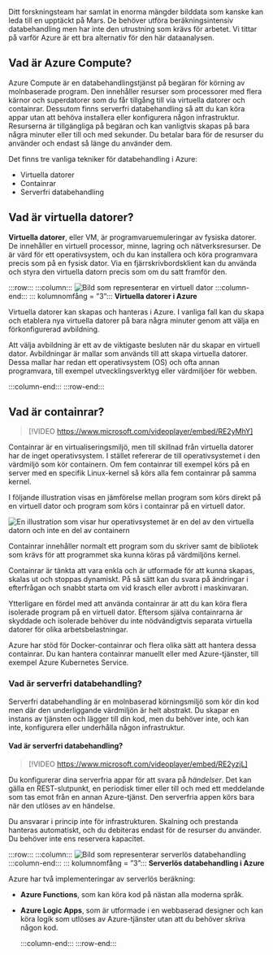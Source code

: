 Ditt forskningsteam har samlat in enorma mängder bilddata som kanske kan leda till en upptäckt på Mars. De behöver utföra beräkningsintensiv databehandling men har inte den utrustning som krävs för arbetet. Vi tittar på varför Azure är ett bra alternativ för den här dataanalysen.

## <a name="what-is-azure-compute"></a>Vad är Azure Compute?
Azure Compute är en databehandlingstjänst på begäran för körning av molnbaserade program. Den innehåller resurser som processorer med flera kärnor och superdatorer som du får tillgång till via virtuella datorer och containrar. Dessutom finns serverfri databehandling så att du kan köra appar utan att behöva installera eller konfigurera någon infrastruktur. Resurserna är tillgängliga på begäran och kan vanligtvis skapas på bara några minuter eller till och med sekunder. Du betalar bara för de resurser du använder och endast så länge du använder dem.

Det finns tre vanliga tekniker för databehandling i Azure:

- Virtuella datorer
- Containrar
- Serverfri databehandling

## <a name="what-are-virtual-machines"></a>Vad är virtuella datorer?

**Virtuella datorer**, eller VM, är programvaruemuleringar av fysiska datorer. De innehåller en virtuell processor, minne, lagring och nätverksresurser. De är värd för ett operativsystem, och du kan installera och köra programvara precis som på en fysisk dator. Via en fjärrskrivbordsklient kan du använda och styra den virtuella datorn precis som om du satt framför den.

:::row:::
  :::column:::
    ![Bild som representerar en virtuell dator](../media/2-vm.png)
  :::column-end:::
    ::: kolumnomfång = ”3”::: **Virtuella datorer i Azure**

Virtuella datorer kan skapas och hanteras i Azure. I vanliga fall kan du skapa och etablera nya virtuella datorer på bara några minuter genom att välja en förkonfigurerad avbildning.

Att välja avbildning är ett av de viktigaste besluten när du skapar en virtuell dator. Avbildningar är mallar som används till att skapa virtuella datorer. Dessa mallar har redan ett operativsystem (OS) och ofta annan programvara, till exempel utvecklingsverktyg eller värdmiljöer för webben.

  :::column-end:::
:::row-end:::

## <a name="what-are-containers"></a>Vad är containrar?

> [!VIDEO https://www.microsoft.com/videoplayer/embed/RE2yMhY]

Containrar är en virtualiseringsmiljö, men till skillnad från virtuella datorer har de inget operativsystem. I stället refererar de till operativsystemet i den värdmiljö som kör containern. Om fem containrar till exempel körs på en server med en specifik Linux-kernel så körs alla fem containrar på samma kernel.

I följande illustration visas en jämförelse mellan program som körs direkt på en virtuell dator och program som körs i containrar på en virtuell dator.

![En illustration som visar hur operativsystemet är en del av den virtuella datorn och inte en del av containern](../media/2-vm-versus-containers.png)

Containrar innehåller normalt ett program som du skriver samt de bibliotek som krävs för att programmet ska kunna köras på värdmiljöns kernel.

Containrar är tänkta att vara enkla och är utformade för att kunna skapas, skalas ut och stoppas dynamiskt. På så sätt kan du svara på ändringar i efterfrågan och snabbt starta om vid krasch eller avbrott i maskinvaran.

Ytterligare en fördel med att använda containrar är att du kan köra flera isolerade program på en virtuell dator. Eftersom själva containrarna är skyddade och isolerade behöver du inte nödvändigtvis separata virtuella datorer för olika arbetsbelastningar.

Azure har stöd för Docker-containrar och flera olika sätt att hantera dessa containrar. Du kan hantera containrar manuellt eller med Azure-tjänster, till exempel Azure Kubernetes Service.

### <a name="what-is-serverless-computing"></a>Vad är serverfri databehandling?

Serverfri databehandling är en molnbaserad körningsmiljö som kör din kod men där den underliggande värdmiljön är helt abstrakt. Du skapar en instans av tjänsten och lägger till din kod, men du behöver inte, och kan inte, konfigurera eller underhålla någon infrastruktur.

#### <a name="what-is-serverless-computing"></a>Vad är serverfri databehandling?

> [!VIDEO https://www.microsoft.com/videoplayer/embed/RE2yzjL]

Du konfigurerar dina serverfria appar för att svara på _händelser_. Det kan gälla en REST-slutpunkt, en periodisk timer eller till och med ett meddelande som tas emot från en annan Azure-tjänst. Den serverfria appen körs bara när den utlöses av en händelse.

Du ansvarar i princip inte för infrastrukturen. Skalning och prestanda hanteras automatiskt, och du debiteras endast för de resurser du använder. Du behöver inte ens reservera kapacitet.

:::row:::
  :::column:::
    ![Bild som representerar serverlös databehandling](../media/2-serverless.png)
  :::column-end:::
    ::: kolumnomfång = ”3”::: **Serverlös databehandling i Azure**

Azure har två implementeringar av serverlös beräkning:

- **Azure Functions**, som kan köra kod på nästan alla moderna språk.
- **Azure Logic Apps**, som är utformade i en webbaserad designer och kan köra logik som utlöses av Azure-tjänster utan att du behöver skriva någon kod.

  :::column-end:::
:::row-end:::